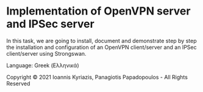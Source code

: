 # Implementation of OpenVPN server and IPSec server

In this task, we are going to install, document and demonstrate step by step the installation and configuration of an OpenVPN client/server and an IPSec client/server using Strongswan.

Language: Greek (Ελληνικά)

Copyright © 2021 Ioannis Kyriazis, Panagiotis Papadopoulos - All Rights Reserved
